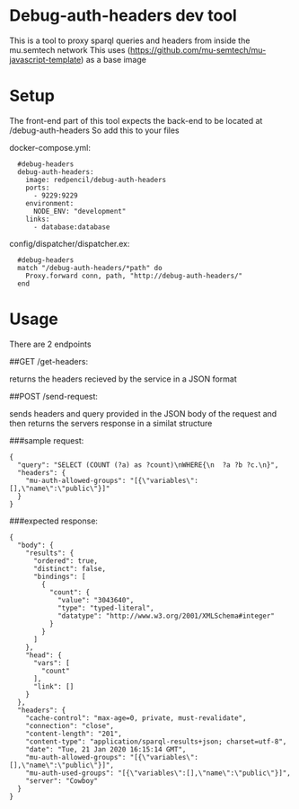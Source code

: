 # Debug-auth-headers dev tool
This is a tool to proxy sparql queries and headers from inside the mu.semtech network
This uses (https://github.com/mu-semtech/mu-javascript-template) as a base image

# Setup
The front-end part of this tool expects the back-end to be located at /debug-auth-headers
So add this to your files 

docker-compose.yml:
```
  #debug-headers
  debug-auth-headers:
    image: redpencil/debug-auth-headers
    ports:
      - 9229:9229
    environment:
      NODE_ENV: "development"
    links:
      - database:database
```
config/dispatcher/dispatcher.ex:
```
  #debug-headers
  match "/debug-auth-headers/*path" do
    Proxy.forward conn, path, "http://debug-auth-headers/"
  end
```
# Usage
There are 2 endpoints

##GET /get-headers:

returns the headers recieved by the service in a JSON format

##POST /send-request:

sends headers and query provided in the JSON body of the request and then returns the servers response in a similat structure

###sample request:
```
{
  "query": "SELECT (COUNT (?a) as ?count)\nWHERE{\n  ?a ?b ?c.\n}",
  "headers": {
    "mu-auth-allowed-groups": "[{\"variables\":[],\"name\":\"public\"}]"
  }
}
```
###expected response:
```
{
  "body": {
    "results": {
      "ordered": true,
      "distinct": false,
      "bindings": [
        {
          "count": {
            "value": "3043640",
            "type": "typed-literal",
            "datatype": "http://www.w3.org/2001/XMLSchema#integer"
          }
        }
      ]
    },
    "head": {
      "vars": [
        "count"
      ],
      "link": []
    }
  },
  "headers": {
    "cache-control": "max-age=0, private, must-revalidate",
    "connection": "close",
    "content-length": "201",
    "content-type": "application/sparql-results+json; charset=utf-8",
    "date": "Tue, 21 Jan 2020 16:15:14 GMT",
    "mu-auth-allowed-groups": "[{\"variables\":[],\"name\":\"public\"}]",
    "mu-auth-used-groups": "[{\"variables\":[],\"name\":\"public\"}]",
    "server": "Cowboy"
  }
}
```
